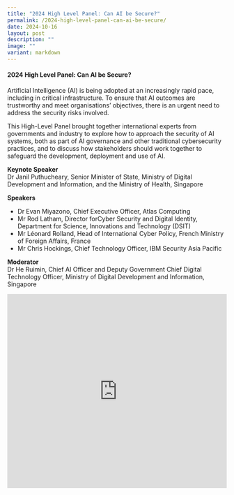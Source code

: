 ```yaml
---
title: "2024 High Level Panel: Can AI be Secure?"
permalink: /2024-high-level-panel-can-ai-be-secure/
date: 2024-10-16
layout: post
description: ""
image: ""
variant: markdown
---
```

#### **2024 High Level Panel: Can AI be Secure?**

Artificial Intelligence (AI) is being adopted at an increasingly rapid pace, including in critical infrastructure. To ensure that AI outcomes are trustworthy and meet organisations’ objectives, there is an urgent need to address the security risks involved.

This High-Level Panel brought together international experts from governments and industry to explore how to approach the security of AI systems, both as part of AI governance and other traditional cybersecurity practices, and to discuss how stakeholders should work together to safeguard the development, deployment and use of AI.

**Keynote Speaker**
<br>Dr Janil Puthucheary, Senior Minister of State, Ministry of Digital Development and Information, and the Ministry of Health, Singapore

**Speakers**
* Dr Evan Miyazono, Chief Executive Officer, Atlas Computing
* Mr Rod Latham, Director forCyber Security and Digital Identity, Department for Science, Innovations and Technology (DSIT)
* Mr Léonard Rolland, Head of International Cyber Policy, French Ministry of Foreign Affairs, France
* Mr Chris Hockings, Chief Technology Officer, IBM Security Asia Pacific

**Moderator**
<br>Dr He Ruimin, Chief AI Officer and Deputy Government Chief Digital Technology Officer, Ministry of Digital Development and Information, Singapore

<iframe allowfullscreen="" allow="accelerometer; autoplay; clipboard-write; encrypted-media; gyroscope; picture-in-picture; web-share" frameborder="0" title="YouTube video player" src="https://www.youtube.com/embed/jzzHt9qBUsA?si=5xgguxk_WDpMWokM" width="100%" height="445"></iframe>